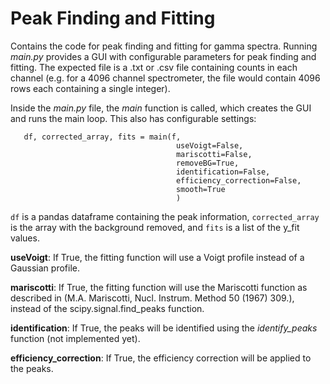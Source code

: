 # Peak Finding and Fitting

Contains the code for peak finding and fitting for gamma spectra. Running *main.py* provides a GUI with configurable parameters for peak finding and fitting. The expected file is a .txt or .csv file containing counts in each channel (e.g. for a 4096 channel spectrometer, the file would contain 4096 rows each containing a single integer).

Inside the *main.py* file, the *main* function is called, which creates the GUI and runs the main loop. This also has configurable settings:

```    
   df, corrected_array, fits = main(f,
                                     useVoigt=False,
                                     mariscotti=False,
                                     removeBG=True,
                                     identification=False,
                                     efficiency_correction=False,
                                     smooth=True
                                     )
```

```df``` is a pandas dataframe containing the peak information, ```corrected_array``` is the array with the background removed, and ```fits``` is a list of the y_fit values.

**useVoigt**: If True, the fitting function will use a Voigt profile instead of a Gaussian profile.

**mariscotti**: If True, the fitting function will use the Mariscotti function as described in (M.A. Mariscotti, Nucl. Instrum. Method 50 (1967) 309.), instead of the scipy.signal.find_peaks function.

**identification**: If True, the peaks will be identified using the *identify_peaks* function (not implemented yet).

**efficiency_correction**: If True, the efficiency correction will be applied to the peaks.